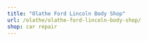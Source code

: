 ```yaml
---
title: "Olathe Ford Lincoln Body Shop"
url: /olathe/olathe-ford-lincoln-body-shop/
shop: car repair
---
```

